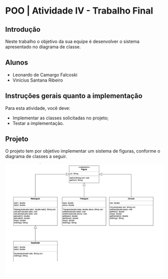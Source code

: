 # POO | Atividade IV - Trabalho Final

## Introdução

Neste trabalho o objetivo da sua equipe é desenvolver o sistema apresentado no
diagrama de classe.

## Alunos

- Leonardo de Camargo Falcoski
- Vinícius Santana Ribeiro

## Instruções gerais quanto a implementação

Para esta atividade, você deve:

- Implementar as classes solicitadas no projeto;
- Testar a implementação.

## Projeto

O projeto tem por objetivo implementar um sistema de figuras, conforme o diagrama
de classes a seguir.

![UML](./UML.png)
